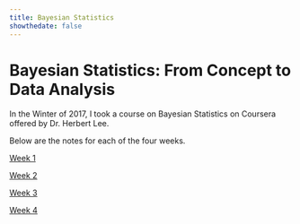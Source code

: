 ```yaml
---
title: Bayesian Statistics
showthedate: false
---
```




# Bayesian Statistics: From Concept to Data Analysis

In the Winter of 2017, I took a course on Bayesian Statistics on Coursera offered by Dr. Herbert Lee.

Below are the notes for each of the four weeks.

[Week 1](week1)

[Week 2](week2)

[Week 3](week3)

[Week 4](week4)
